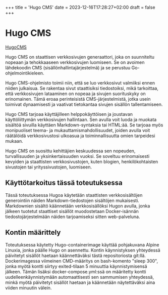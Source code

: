 +++
title = 'Hugo CMS'
date = 2023-12-16T17:28:27+02:00
draft = false
+++

# Hugo CMS
[HugoCMS]('https://gohugo.io/')

Hugo CMS on staattisen verkkosivujen generaattori, joka on suunniteltu nopeaan ja tehokkaaseen verkkosivujen luomiseen. Se on avoimen lähdekoodin CMS (sisällönhallintajärjestelmä) ja se perustuu Go-ohjelmointikieleen.

Hugo CMS-ohjelmisto toimii niin, että se luo verkkosivut valmiiksi ennen niiden julkaisua. Se rakentaa sivut staattisiksi tiedostoiksi, mikä tarkoittaa, että verkkosivujen lataaminen on nopeaa ja sivujen suorituskyky on erinomainen. Tämä eroaa perinteisistä CMS-järjestelmistä, jotka usein toimivat dynaamisesti ja vaativat tietokantaa sivujen sisällön tallentamiseen.

Hugo CMS tarjoaa käyttäjilleen helppokäyttöisen ja joustavan käyttöliittymän verkkosivujen hallintaan. Sen avulla voit luoda ja muokata sisältöä sivuilla käyttäen Markdown-syntaksia tai HTML:ää. Se tarjoaa myös monipuoliset teema- ja mukauttamismahdollisuudet, joiden avulla voit räätälöidä verkkosivustosi ulkoasua ja toiminnallisuutta omien tarpeidesi mukaan.

Hugo CMS on suosittu kehittäjien keskuudessa sen nopeuden, turvallisuuden ja yksinkertaisuuden vuoksi. Se soveltuu erinomaisesti kevyiden ja staattisten verkkosivustojen, kuten blogien, henkilökohtaisten sivustojen tai yrityssivustojen, luomiseen.

## Käyttötarkoitus tässä toteutuksessa
Tässä toteutuksessa Hugoa käytetään staattisten verkkosisältöjen generointiin näiden Markdown-tiedostojen sisältöjen mukaisesti. Markdownien sisältö käännetään verkkosisällöksi Hugon avulla, jonka jälkeen tuotetut staattiset sisällöt muodostetaan Docker-isännän tiedostojärjestelmään näiden tarjoamiseksi sitten web-palveluna.

## Kontin määrittely
Toteutuksessa käytetty Hugo-containerimage käyttää pohjakuvana Alpine Linuxia, jonka päälle Hugo on asennettu. Kontin käynnistyksen yhteydessä päivitetyt sisällöt haetaan käännettäväksi tästä repositoriosta git:llä. Dockerimagessa viimeinen CMD-määritys on bash-komento "sleep 300", jonka myötä kontti siirtyy exited-tilaan 5 minuuttia käynnistymisensä jälkeen. Tämän lisäksi docker-compose.yml:ssä on määritetty kontti uudelleenkäynnistymään automaattisesti sen sammumisen yhteydessä, minkä myötä päivitetyt sisällöt haetaan ja käännetään näytettäväksi aina viiden minuutin välein.
